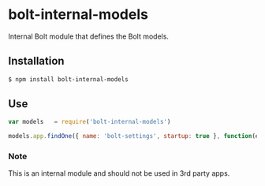 # bolt-internal-models

Internal Bolt module that defines the Bolt models.

## Installation

```sh
$ npm install bolt-internal-models
```

## Use

```js
var models   = require('bolt-internal-models')

models.app.findOne({ name: 'bolt-settings', startup: true }, function(errorApp, app){});
```

### Note

This is an internal module and should not be used in 3rd party apps.